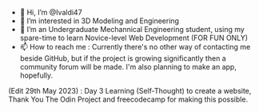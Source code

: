 - 👋 Hi, I’m @Ivaldi47
- 👀 I’m interested in 3D Modeling and Engineering
- 🌱 I’m an Undergraduate Mechannical Engineering student, using my spare-time to learn Novice-level Web Development (FOR FUN ONLY)
- 📫 How to reach me : Currently there's no other way of contacting me beside GitHub, but if the project is growing significantly then a community forum will be made. I'm also planning to make an app, hopefully.

(Edit 29th May 2023) : Day 3 Learning (Self-Thought) to create a website, Thank You The Odin Project and freecodecamp for making this possible.
<!---
Ivaldi47/Ivaldi47 is a ✨ special ✨ repository because its `README.md` (this file) appears on your GitHub profile.
You can click the Preview link to take a look at your changes.
--->
